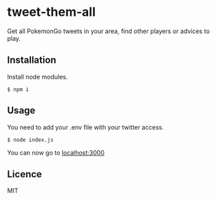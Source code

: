 # tweet-them-all
Get all PokemonGo tweets in your area, find other players or advices to play.

## Installation

Install node modules.

```shell
$ npm i
```

## Usage

You need to add your .env file with your twitter access.

```shell
$ node index.js
```

You can now go to [localhost:3000](http://localhost:3000)

## Licence
MIT
